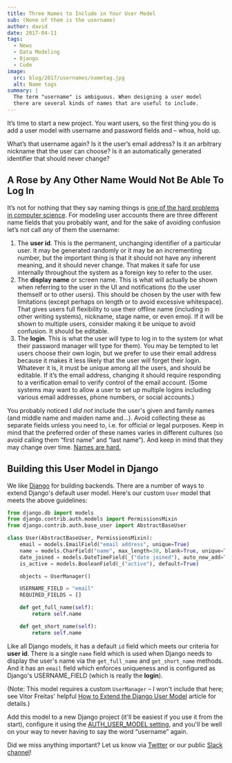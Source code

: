 ```yaml
---
title: Three Names to Include in Your User Model
sub: (None of them is the username)
author: david
date: 2017-04-11
tags:
  - News
  - Data Modeling
  - Django
  - Code
image:
  src: blog/2017/usernames/nametag.jpg
  alt: Name tags
summary: |
  The term "username" is ambiguous. When designing a user model
  there are several kinds of names that are useful to include.
---
```


It’s time to start a new project. You want users, so the first thing you
do is add a user model with username and password fields and – whoa,
hold up.

What’s that username again? Is it the user’s email address? Is it an
arbitrary nickname that the user can choose? Is it an automatically
generated identifier that should never change?

## A Rose by Any Other Name Would Not Be Able To Log In

It’s not for nothing that they say naming things is [one of the hard
problems in computer science]. For modeling user accounts there are
three different name fields that you probably want, and for the sake of
avoiding confusion let’s not call *any* of them the username:

1.  The **user id**. This is the permanent, unchanging identifier of a
    particular user. It may be generated randomly or it may be an
    incrementing number, but the important thing is that it should not
    have any inherent meaning, and it should never change. That makes it
    safe for use internally throughout the system as a foreign key to
    refer to the user.
2.  The **display name** or screen name. This is what will actually be
    shown when referring to the user in the UI and notifications (to the
    user themself or to other users). This should be chosen by the user
    with few limitations (except perhaps on length or to avoid excessive
    whitespace). That gives users full flexibility to use their offline
    name (including in other writing systems), nickname, stage name, or
    even emoji. If it will be shown to multiple users, consider making
    it be unique to avoid confusion. It should be editable.
3.  The **login**. This is what the user will type to log in to the
    system (or what their password manager will type for them). You may
    be tempted to let users choose their own login, but we prefer to use
    their email address because it makes it less likely that the user
    will forget their login. Whatever it is, it must be unique among all
    the users, and should be editable. If it’s the email address,
    changing it should require responding to a verification email to
    verify control of the email account. (Some systems may want to allow
    a user to set up multiple logins including various email addresses,
    phone numbers, or social accounts.)

You probably noticed I *did not* include the user's given and family
names (and middle name and maiden name and...). Avoid collecting these as
separate fields unless you need to, i.e. for official or legal purposes.
Keep in mind that the preferred order of these names varies in different
cultures (so avoid calling them “first name” and “last name”). And keep
in mind that they may change over time. [Names are hard.]

[one of the hard problems in computer science]: https://martinfowler.com/bliki/TwoHardThings.html
[Names are hard.]: http://www.kalzumeus.com/2010/06/17/falsehoods-programmers-believe-about-names/

## Building this User Model in Django

We like [Django] for building backends. There are a number of ways to
extend Django's default user model. Here's our custom `User` model that
meets the above guidelines:

```python
from django.db import models
from django.contrib.auth.models import PermissionsMixin
from django.contrib.auth.base_user import AbstractBaseUser

class User(AbstractBaseUser, PermissionsMixin):
    email = models.EmailField("email address", unique=True)
    name = models.CharField("name", max_length=30, blank=True, unique=True)
    date_joined = models.DateTimeField(_("date joined"), auto_now_add=True)
    is_active = models.BooleanField(_("active"), default=True)

    objects = UserManager()

    USERNAME_FIELD = "email"
    REQUIRED_FIELDS = []

    def get_full_name(self):
        return self.name

    def get_short_name(self):
        return self.name
```

Like all Django models, it has a default `id` field which meets our
criteria for **user id**. There is a single `name` field which is used
when Django needs to display the user's name via the `get_full_name` and
`get_short_name` methods. And it has an `email` field which enforces
uniqueness and is configured as Django's USERNAME\_FIELD (which is
really the **login**).

(Note: This model requires a custom `UserManager` – I won't include that
here; see Vitor Freitas' helpful [How to Extend the Django User Model]
article for details.)

Add this model to a new Django project (it'll be easiest if you use it
from the start), configure it using the [AUTH\_USER\_MODEL setting], and
you'll be well on your way to never having to say the word “username”
again.

Did we miss anything important? Let us know via [Twitter] or our public
[Slack channel]!

[Django]: https://www.djangoproject.com/
[How to Extend the Django User Model]: https://simpleisbetterthancomplex.com/tutorial/2016/07/22/how-to-extend-django-user-model.html
[AUTH\_USER\_MODEL setting]: https://docs.djangoproject.com/en/1.10/ref/settings/#std:setting-AUTH_USER_MODEL
[Twitter]: https://twitter.com/oddbird
[Slack channel]: http://friends.oddbird.net/
